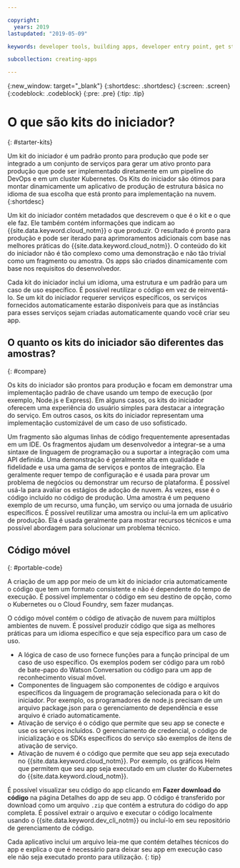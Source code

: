 ```yaml
---

copyright:
  years: 2019
lastupdated: "2019-05-09"

keywords: developer tools, building apps, developer entry point, get started coding, starter kit

subcollection: creating-apps

---
```

{:new_window: target="_blank"}
{:shortdesc: .shortdesc}
{:screen: .screen}
{:codeblock: .codeblock}
{:pre: .pre}
{:tip: .tip}

# O que são kits do iniciador?
{: #starter-kits}

Um kit do iniciador é um padrão pronto para produção que pode ser integrado a um conjunto de serviços para gerar um ativo pronto para produção que pode ser implementado diretamente em um pipeline do DevOps e em um cluster Kubernetes. Os Kits do iniciador são ótimos para montar dinamicamente um aplicativo de produção de estrutura básica no idioma de sua escolha que está pronto para implementação na nuvem. 
{:shortdesc}

Um kit do iniciador contém metadados que descrevem o que é o kit e o que ele faz. Ele também contém informações que indicam ao {{site.data.keyword.cloud_notm}} o que produzir. O resultado é pronto para produção e pode ser iterado para aprimoramentos adicionais com base nas melhores práticas do {{site.data.keyword.cloud_notm}}. O conteúdo do kit do iniciador não é tão complexo como uma demonstração e não tão trivial como um fragmento ou amostra. Os apps são criados dinamicamente com base nos requisitos do desenvolvedor.

Cada kit do iniciador inclui um idioma, uma estrutura e um padrão para um caso de uso específico. É possível reutilizar o código em vez de reinventá-lo. Se um kit do iniciador requerer serviços específicos, os serviços fornecidos automaticamente estarão disponíveis para que as instâncias para esses serviços sejam criadas automaticamente quando você criar seu app.

## O quanto os kits do iniciador são diferentes das amostras?
{: #compare}

Os kits do iniciador são prontos para produção e focam em demonstrar uma implementação padrão de chave usando um tempo de execução (por exemplo, Node.js e Express). Em alguns casos, os kits do iniciador oferecem uma experiência do usuário simples para destacar a integração do serviço. Em outros casos, os kits do iniciador representam uma implementação customizável de um caso de uso sofisticado.

Um fragmento são algumas linhas de código frequentemente apresentadas em um IDE. Os fragmentos ajudam um desenvolvedor a integrar-se a uma sintaxe de linguagem de programação ou a suportar a integração com uma API definida. Uma demonstração é geralmente alta em qualidade e fidelidade e usa uma gama de serviços e pontos de integração. Ela geralmente requer tempo de configuração e é usada para provar um problema de negócios ou demonstrar um recurso de plataforma. É possível usá-la para avaliar os estágios de adoção de nuvem. Às vezes, esse é o código incluído no código de produção. Uma amostra é um pequeno exemplo de um recurso, uma função, um serviço ou uma jornada de usuário específicos. É possível reutilizar uma amostra ou incluí-la em um aplicativo de produção. Ela é usada geralmente para mostrar recursos técnicos e uma possível abordagem para solucionar um problema técnico.

## Código móvel
{: #portable-code}

A criação de um app por meio de um kit do iniciador cria automaticamente o código que tem um formato consistente e não é dependente do tempo de execução. É possível implementar o código em seu destino de opção, como o Kubernetes ou o Cloud Foundry, sem fazer mudanças.

O código móvel contém o código de ativação de nuvem para múltiplos ambientes de nuvem. É possível produzir código que siga as melhores práticas para um idioma específico e que seja específico para um caso de uso. 

* A lógica de caso de uso fornece funções para a função principal de um caso de uso específico. Os exemplos podem ser código para um robô de bate-papo do Watson Conversation ou código para um app de reconhecimento visual móvel.
* Componentes de linguagem são componentes de código e arquivos específicos da linguagem de programação selecionada para o kit do iniciador. Por exemplo, os programadores de node.js precisam de um arquivo package.json para o gerenciamento de dependência e esse arquivo é criado automaticamente.
* Ativação de serviço é o código que permite que seu app se conecte e use os serviços incluídos. O gerenciamento de credencial, o código de inicialização e os SDKs específicos do serviço são exemplos de itens de ativação de serviço.
* Ativação de nuvem é o código que permite que seu app seja executado no {{site.data.keyword.cloud_notm}}. Por exemplo, os gráficos Helm que permitem que seu app seja executado em um cluster do Kubernetes do {{site.data.keyword.cloud_notm}}.

É possível visualizar seu código do app clicando em **Fazer download do código** na página Detalhes do app de seu app. O código é transferido por download como um arquivo `.zip` que contém a estrutura do código do app completa. É possível extrair o arquivo e executar o código localmente usando o {{site.data.keyword.dev_cli_notm}} ou incluí-lo em seu repositório de gerenciamento de código.

Cada aplicativo inclui um arquivo leia-me que contém detalhes técnicos do app e explica o que é necessário para deixar seu app em execução caso ele não seja executado pronto para utilização.
{: tip}
